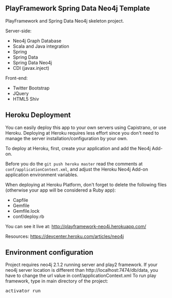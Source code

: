 PlayFramework Spring Data Neo4j Template
--------------------------------------------
PlayFramework and Spring Data Neo4j skeleton project.

Server-side:
- Neo4j Graph Database
- Scala and Java integration
- Spring
- Spring Data
- Spring Data Neo4j
- CDI (javax.inject)

Front-end:
- Twitter Bootstrap
- JQuery
- HTML5 Shiv

Heroku Deployment
-----------------
You can easily deploy this app to your own servers using Capistrano, or use Heroku.
Deploying at Heroku requires less effort since you don't need to manage the server installation/configuration by your own.

To deploy at Heroku, first, create your application and add the Neo4j Add-on.

Before you do the `git push heroku master` read the comments at `conf/applicationContext.xml`, and adjust the Heroku Neo4j Add-on application environment variables.

When deploying at Heroku Platform, don't forget to delete the following files (otherwise your app will be considered a Ruby app):
- Capfile
- Gemfile
- Gemfile.lock
- conf/deploy.rb

You can see it live at: http://playframework-neo4j.herokuapp.com/

Resources:
https://devcenter.heroku.com/articles/neo4j

Environment configuration
-----------------
Project requires neo4j 2.1.2 running server and play2 framework. If your neo4j server location is different than http://localhost:7474/db/data, you have to change the url value in conf/applicationContext.xml
To run play framework, type in main directory of the project:
<pre>
activator run
</pre>
